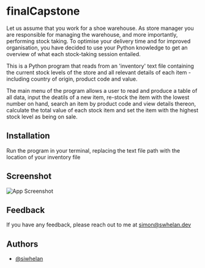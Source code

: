 
# finalCapstone

Let us assume that you work for a shoe warehouse. As store manager you are responsible for managing the warehouse, and more importantly, performing stock
taking. To optimise your delivery time and for improved organisation, you have decided to use your Python knowledge to get an overview of what each stock-taking session entailed.

This is a Python program that reads from an 'inventory' text file containing the current stock levels of the store and all relevant details of each item - including country of origin, product code and value.

The main menu of the program allows a user to read and produce a table of all data, input the deatils of a new item, re-stock the item with the lowest number on hand, search an item by product code and view details thereon, calculate the total value of each stock item and set the item with the highest stock level as being on sale.

## Installation

Run the program in your terminal, replacing the text file path with the location of your inventory file

## Screenshot

![App Screenshot](https://www.dropbox.com/s/09rplagtmh951qa/screenshot.JPG)

## Feedback

If you have any feedback, please reach out to me at simon@swhelan.dev

## Authors

- [@siwhelan](https://github.com/siwhelan)

